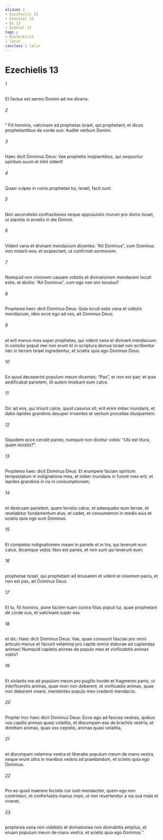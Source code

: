 ```yaml
---
aliases : 
- Ezechielis 13
- Ézéchiel 13
- Ez 13
- Ezekiel 13
tags : 
- Bible/Ez/13
- latin
cssclass : latin
---
```


# Ezechielis 13

###### 1
Et factus est sermo Domini ad me dicens: 
###### 2
“ Fili hominis, vaticinare ad prophetas Israel, qui prophetant; et dices prophetantibus de corde suo: Audite verbum Domini. 
###### 3
Haec dicit Dominus Deus: Vae prophetis insipientibus, qui sequuntur spiritum suum et nihil vident! 
###### 4
Quasi vulpes in ruinis prophetae tui, Israel, facti sunt. 
###### 5
Non ascendistis confractiones neque opposuistis murum pro domo Israel, ut staretis in proelio in die Domini. 
###### 6
Vident vana et divinant mendacium dicentes: “Ait Dominus”, cum Dominus non miserit eos; et exspectant, ut confirmet sermonem. 
###### 7
Numquid non visionem cassam vidistis et divinationem mendacem locuti estis, et dicitis: “Ait Dominus”, cum ego non sim locutus?
###### 8
Propterea haec dicit Dominus Deus: Quia locuti estis vana et vidistis mendacium, ideo ecce ego ad vos, ait Dominus Deus; 
###### 9
et erit manus mea super prophetas, qui vident vana et divinant mendacium: in consilio populi mei non erunt et in scriptura domus Israel non scribentur nec in terram Israel ingredientur, et scietis quia ego Dominus Deus. 
###### 10
Eo quod deceperint populum meum dicentes: “Pax”, et non est pax; et ipse aedificabat parietem, illi autem liniebant eum calce. 
###### 11
Dic ad eos, qui liniunt calce, quod casurus sit; erit enim imber inundans, et dabo lapides grandinis desuper irruentes et ventum procellae dissipantem. 
###### 12
Siquidem ecce cecidit paries; numquid non dicetur vobis: “Ubi est litura, quam levistis?”. 
###### 13
Propterea haec dicit Dominus Deus: Et erumpere faciam spiritum tempestatum in indignatione mea, et imber inundans in furore meo erit, et lapides grandinis in ira in consumptionem; 
###### 14
et destruam parietem, quem levistis calce, et adaequabo eum terrae, et revelabitur fundamentum eius, et cadet, et consumemini in medio eius et scietis quia ego sum Dominus.
###### 15
Et complebo indignationem meam in pariete et in his, qui leverunt eum calce, dicamque vobis: Non est paries, et non sunt qui leverunt eum; 
###### 16
prophetae Israel, qui prophetant ad Ierusalem et vident ei visionem pacis, et non est pax, ait Dominus Deus.
###### 17
Et tu, fili hominis, pone faciem tuam contra filias populi tui, quae prophetant de corde suo, et vaticinare super eas 
###### 18
et dic: Haec dicit Dominus Deus: Vae, quae consuunt fascias pro omni articulo manus et faciunt velamina pro capite omnis staturae ad capiendas animas! Numquid capietis animas de populo meo et vivificabitis animas vobis? 
###### 19
Et violastis me ad populum meum pro pugillo hordei et fragmento panis, ut interficeretis animas, quae mori non deberent, et vivificastis animas, quae non deberent vivere, mentientes populo meo credenti mendaciis.
###### 20
Propter hoc haec dicit Dominus Deus: Ecce ego ad fascias vestras, quibus vos capitis animas quasi volatilia, et disrumpam eas de brachiis vestris; et dimittam animas, quas vos cepistis, animas quasi volatilia, 
###### 21
et disrumpam velamina vestra et liberabo populum meum de manu vestra, neque erunt ultra in manibus vestris ad praedandum, et scietis quia ego Dominus.
###### 22
Pro eo quod maerere fecistis cor iusti mendaciter, quem ego non contristavi, et confortastis manus impii, ut non reverteretur a via sua mala et viveret, 
###### 23
propterea vana non videbitis et divinationes non divinabitis amplius, et eruam populum meum de manu vestra, et scietis quia ego Dominus ”.
